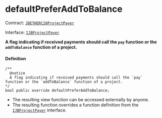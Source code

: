 # defaultPreferAddToBalance

Contract: [`JBETHERC20ProjectPayer`](/dev/deprecated/v2/contracts/or-utilities/jbetherc20projectpayer/README.md)

Interface: [`IJBProjectPayer`](/dev/deprecated/v2/interfaces/ijbprojectpayer.md)

**A flag indicating if received payments should call the `pay` function or the `addToBalance` function of a project.**

#### Definition

```
/**
  @notice 
  A flag indicating if received payments should call the `pay` function or the `addToBalance` function of a project.
*/
bool public override defaultPreferAddToBalance;
```

* The resulting view function can be accessed externally by anyone.
* The resulting function overrides a function definition from the [`IJBProjectPayer`](/dev/deprecated/v2/interfaces/ijbprojectpayer.md) interface.
